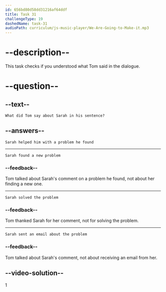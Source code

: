 ```yaml
---
id: 656bd80d58dd31216af64ddf
title: Task 31
challengeType: 19
dashedName: task-31
audioPath: curriculum/js-music-player/We-Are-Going-to-Make-it.mp3
---
```

<!--
AUDIO REFERENCE: 

Tom: Hey Sarah, I saw your comment on the issue I opened. Thanks for your help.
-->

# --description--

This task checks if you understood what Tom said in the dialogue.

# --question--

## --text--

`What did Tom say about Sarah in his sentence?`

## --answers--

`Sarah helped him with a problem he found`

---

`Sarah found a new problem`

### --feedback--

Tom talked about Sarah's comment on a problem he found, not about her finding a new one.

---

`Sarah solved the problem`

### --feedback--

Tom thanked Sarah for her comment, not for solving the problem.

---

`Sarah sent an email about the problem`

### --feedback--

Tom talked about Sarah's comment, not about receiving an email from her.

## --video-solution--

1
